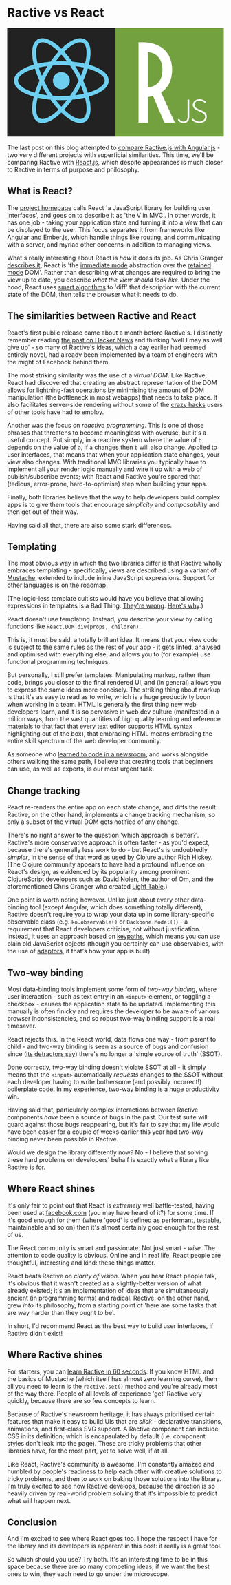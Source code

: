 # Ractive vs React

![react-v-ractive](../img/react-v-ractive.png)

The last post on this blog attempted to [compare Ractive.js with Angular.js](ractive-vs-angular.md) - two very different projects with superficial similarities. This time, we'll be comparing Ractive with [React.js](http://facebook.github.io/react), which despite appearances is much closer to Ractive in terms of purpose and philosophy.

<!-- break -->


## What is React?

The [project homepage](http://facebook.github.io/react) calls React 'a JavaScript library for building user interfaces', and goes on to describe it as 'the V in MVC'. In other words, it has one job - taking your application state and turning it into a *view* that can be displayed to the user. This focus separates it from frameworks like Angular and Ember.js, which handle things like routing, and communicating with a server, and myriad other concerns in addition to managing views.

What's really interesting about React is *how* it does its job. As Chris Granger [describes it](https://twitter.com/ibdknox/status/413363120862535680), React is 'the [immediate mode](http://en.wikipedia.org/wiki/Immediate_mode) abstraction over the [retained mode](http://en.wikipedia.org/wiki/Retained_mode) DOM'. Rather than describing what changes are required to bring the view up to date, you describe *what the view should look like*. Under the hood, React uses [smart algorithms](http://calendar.perfplanet.com/2013/diff/) to 'diff' that description with the current state of the DOM, then tells the browser what it needs to do.


## The similarities between Ractive and React

React's first public release came about a month before Ractive's. I distinctly remember reading [the post on Hacker News](https://news.ycombinator.com/item?id=5789055) and thinking 'well I may as well give up' - so many of Ractive's ideas, which a day earlier had seemed entirely novel, had already been implemented by a team of engineers with the might of Facebook behind them.

The most striking similarity was the use of a *virtual DOM*. Like Ractive, React had discovered that creating an abstract representation of the DOM allows for lightning-fast operations by minimising the amount of DOM manipulation (the bottleneck in most webapps) that needs to take place. It also facilitates server-side rendering without some of the [crazy hacks](http://www.yearofmoo.com/2012/11/angularjs-and-seo.html) users of other tools have had to employ.

Another was the focus on *reactive programming*. This is one of those phrases that threatens to become meaningless with overuse, but it's a useful concept. Put simply, in a reactive system where the value of `b` depends on the value of `a`, if `a` changes then `b` will also change. Applied to user interfaces, that means that when your application state changes, your view also changes. With traditional MVC libraries you typically have to implement all your render logic manually and wire it up with a web of publish/subscribe events; with React and Ractive you're spared that (tedious, error-prone, hard-to-optimise) step when building your apps.

Finally, both libraries believe that the way to help developers build complex apps is to give them tools that encourage *simplicity* and *composability* and then get out of their way.

Having said all that, there are also some stark differences.


## Templating

The most obvious way in which the two libraries differ is that Ractive wholly embraces templating - specifically, views are described using a variant of [Mustache](http://mustache.github.io/), extended to include inline JavaScript expressions. Support for other languages is on the roadmap.

(The logic-less template cultists would have you believe that allowing expressions in templates is a Bad Thing. [They're wrong](http://www.boronine.com/2012/09/07/Cult-Of-Logic-less-Templates/). [Here's why](ractive-js-expressions-and-the-new-wave-of-reactive-programming.md).)

React doesn't use templating. Instead, you describe your view by calling functions like `React.DOM.div(props, children)`.

This is, it must be said, a totally brilliant idea. It means that your view code is subject to the same rules as the rest of your app - it gets linted, analysed and optimised with everything else, and allows you to (for example) use functional programming techniques.

But personally, I still prefer templates. Manipulating markup, rather than code, brings you closer to the final rendered UI, and (in general) allows you to express the same ideas more concisely. The striking thing about markup is that it's as easy to read as to write, which is a huge productivity boon when working in a team. HTML is generally the first thing new web developers learn, and it is so pervasive in web dev culture (manifested in a million ways, from the vast quantities of high quality learning and reference materials to that fact that every text editor supports HTML syntax highlighting out of the box), that embracing HTML means embracing the entire skill spectrum of the web developer community.

As someone who [learned to code in a newsroom](the-origins-of-ractive.md), and works alongside others walking the same path, I believe that creating tools that beginners can use, as well as experts, is our most urgent task.


## Change tracking

React re-renders the entire app on each state change, and diffs the result. Ractive, on the other hand, implements a change tracking mechanism, so only a subset of the virtual DOM gets notified of any change.

There's no right answer to the question 'which approach is better?'. Ractive's more conservative approach is often faster - as you'd expect, because there's generally less work to do - but React's is undoubtedly *simpler*, in the sense of that word [as used by Clojure author Rich Hickey](http://www.infoq.com/presentations/Simple-Made-Easy). (The Clojure community appears to have had a profound influence on React's design, as evidenced by its popularity among prominent ClojureScript developers such as [David Nolen](https://twitter.com/swannodette), the author of [Om](https://github.com/swannodette/om), and the aforementioned Chris Granger who created [Light Table](http://www.lighttable.com/).)

One point is worth noting however. Unlike just about every other data-binding tool (except Angular, which does something totally different), Ractive doesn't require you to wrap your data up in some library-specific observable class (e.g. `ko.observable()` or `Backbone.Model()`) - a requirement that React developers criticise, not without justification. Instead, it uses an approach based on [keypaths](http://docs.ractivejs.org/latest/keypaths), which means you can use plain old JavaScript objects (though you certainly can use observables, with the use of [adaptors](http://docs.ractivejs.org/latest/adaptors), if that's how your app is built).


## Two-way binding

Most data-binding tools implement some form of *two-way binding*, where user interaction - such as text entry in an `<input>` element, or toggling a checkbox - causes the application state to be updated. Implementing this manually is often finicky and requires the developer to be aware of various browser inconsistencies, and so robust two-way binding support is a real timesaver.

React rejects this. In the React world, data flows one way - from parent to child - and two-way binding is seen as a source of bugs and confusion since ([its detractors say](https://twitter.com/asolove/status/459391361310269441)) there's no longer a 'single source of truth' (SSOT).

Done correctly, two-way binding doesn't violate SSOT at all - it simply means that the `<input>` automatically *requests* changes to the SSOT without each developer having to write bothersome (and possibly incorrect!) boilerplate code. In my experience, two-way binding is a huge productivity win.

Having said that, particularly complex interactions between Ractive components *have* been a source of bugs in the past. Our test suite will guard against those bugs reappearing, but it's fair to say that my life would have been easier for a couple of weeks earlier this year had two-way binding never been possible in Ractive.

Would we design the library differently now? No - I believe that solving these hard problems on developers' behalf is exactly what a library like Ractive is for.


## Where React shines

It's only fair to point out that React is *extremely* well battle-tested, having been used at [facebook.com](http://facebook.com) (you may have heard of it?) for some time. If it's good enough for them (where 'good' is defined as performant, testable, maintainable and so on) then it's almost certainly good enough for the rest of us.

The React community is smart and passionate. Not just smart - *wise*. The attention to code quality is obvious. Online and in real life, React people are thoughtful, interesting and kind: these things matter.

React beats Ractive on *clarity of vision*. When you hear React people talk, it's obvious that it wasn't created as a slightly-better version of what already existed; it's an implementation of ideas that are simultaneously ancient (in programming terms) and radical. Ractive, on the other hand, grew *into* its philosophy, from a starting point of 'here are some tasks that are way harder than they ought to be'.

In short, I'd recommend React as the best way to build user interfaces, if Ractive didn't exist!


## Where Ractive shines

For starters, you can [learn Ractive in 60 seconds](http://www.ractivejs.org/60-second-setup). If you know HTML and the basics of Mustache (which itself has almost zero learning curve), then all you need to learn is the `ractive.set()` method and you're already most of the way there. People of all levels of experience 'get' Ractive very quickly, because there are so few concepts to learn.

Because of Ractive's newsroom heritage, it has always prioritised certain features that make it easy to build UIs that are *slick* - declarative transitions, animations, and first-class SVG support. A Ractive component can include CSS in its definition, which is encapsulated by default (i.e. component styles don't leak into the page). These are tricky problems that other libraries have, for the most part, yet to solve well, if at all.

Like React, Ractive's community is awesome. I'm constantly amazed and humbled by people's readiness to help each other with creative solutions to tricky problems, and then to work on baking those solutions into the library. I'm truly excited to see how Ractive develops, because the direction is so heavily driven by real-world problem solving that it's impossible to predict what will happen next.


## Conclusion

And I'm excited to see where React goes too. I hope the respect I have for the library and its developers is apparent in this post: it really is a great tool.

So which should you use? Try both. It's an interesting time to be in this space because there are so many competing ideas; if we want the best ones to win, they each need to go under the microscope.
